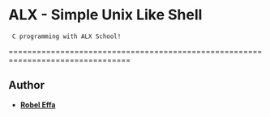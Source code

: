 ALX - Simple Unix Like Shell
===========================
     C programming with ALX School!
================================================================================


## Author

* [**Robel Effa**](https://github.com/Rexpass)

